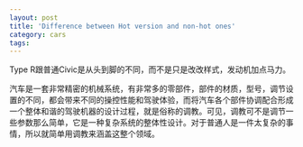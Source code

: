 ```yaml
---
layout: post
title: 'Difference between Hot version and non-hot ones'
category: cars
tags: 
---
```


Type R跟普通Civic是从头到脚的不同，而不是只是改改样式，发动机加点马力。

汽车是一套非常精密的机械系统，有非常多的零部件，部件的材质，型号，调节设置的不同，都会带来不同的操控性能和驾驶体验，而将汽车各个部件协调配合形成一个整体和谐的驾驶机器的设计过程，就是俗称的调教。可见，调教可不是调节一些参数那么简单，它是一种复杂系统的整体性设计。对于普通人是一件太复杂的事情，所以就简单用调教来涵盖这整个领域。

